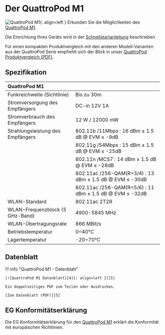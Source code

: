 # Der QuattroPod M1 

![QuattroPod M1][1]{: align=left } Erkunden Sie die Möglichkeiten des [QuattroPod M1][2]. 

Die Einrichtung Ihres Geräts wird in der [Schnellstartanleitung](quickstart.md) beschrieben. 

Für einen kompakten Produktvergleich mit den anderen Modell-Varianten aus der QuattroPod Serie empfiehlt sich der Blick in unser [QuattroPod Produktvergleich (PDF)][3].

  [1]: /assets/img/quattropod.m1.png
  [2]: https://www.quattropod.de/m1.php
  [3]: https://download.stueber.de/doc/de/quattropod/quattropod.produktvergleich.de.pdf

  
## Spezifikation

| QuattroPod M1 | |
| :---- | :---- |
| Funkreichweite (Sichtlinie) | Bis zu 30m |
| Stromversorgung des Empfängers | DC-in 12V 1A |
| Stromverbrauch des Empfängers | 12 W / 12000 mW |
| Strahlungsleistung des Empfängers | 802.11b /11Mbps : 16 dBm ± 1.5 dB @ EVM ≤ -9dB |
|  | 802.11g /54Mbps : 15 dBm ± 1.5 dB @ EVM ≤ -25dB |
|  | 802.11n /MCS7 : 14 dBm ± 1.5 dB @ EVM ≤ -28dB |
|  | 802.11ac /256-QAM(R=3/4) : 13 dBm ± 1.5 dB @ EVM ≤ -30dB |
|  | 802.11ac /256-QAM(R=5/6) : 11 dBm ± 1.5 dB @ EVM ≤ -32dB |
| WLAN-Standard | 802.11ac 2T2R | 
| WLAN-Frequenzblock (5 GHz-Band) |  4900-5845 MHz |
| WLAN-Übertragungsrate |  866 MBit/s |
| Betriebstemperatur | 0~40°C | 
| Lagertemperatur | -20~70°C | 
 
## Datenblatt

!!! info "QuattroPod M1 - Datenblatt"

    [![QuattroPod M1 Datenblatt][4]{: align=left }][5]
	
	Ein doppelseitiges PDF zum Teilen oder Ausdrucken.
	
	[Zum Datenblatt (PDF)][5]

  [4]: /assets/img/quattropod.m1.brochure.de.png
  [5]: https://download.stueber.de/doc/de/quattropod/quattropod-m1.brochure.de.pdf
  
## EG Konformitätserklärung

Die EG Konformitätserklärung für den [QuattroPod M1](https://download.stueber.de/doc/de/quattropod/quattropodm1.konformitaetserklaerung.pdf) erklärt die Konformität mit europäischen Richtlinien.
 


